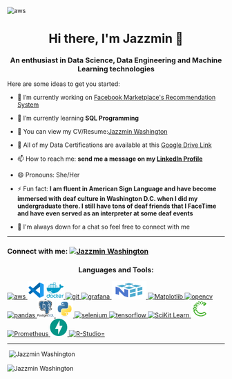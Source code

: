<img src="https://user-images.githubusercontent.com/102431019/213296453-7e169472-974c-42de-a4fe-e8730036ad47.jpg" alt="aws" width="1200" height="300" /></img>



<h1 align="center"> Hi there, I'm Jazzmin 👋 </h1>
<h3 align='center'> An enthusiast in Data Science, Data Engineering and Machine Learning technologies </h3>


Here are some ideas to get you started:

- 🔭 I’m currently working on [Facebook Marketplace's Recommendation System]( https://github.com/Jazzmin-Washington/Facebook-Recommendation-Ranking)
- 🌱 I’m currently learning **SQL Programming**
- 🤔 You can view my CV/Resume:[Jazzmin Washington](https://github.com/Jazzmin-Washington/Jazzmin-Washington/files/10451709/Jazzmin_Washington_CV_DataScience_2023.docx)

- 💬 All of my Data Certifications are available at this [Google Drive Link](https://drive.google.com/drive/folders/1H7z5uB8anKAaGtfrmpcdw6aYoHZ17nqG)
- 📫 How to reach me: **send me a message on  my [LinkedIn Profile](https://www.linkedin.com/in/jazzmin-washington/)**
- 😄 Pronouns: She/Her
- ⚡ Fun fact: **I am fluent in American Sign Language and have become immersed with deaf culture in Washington D.C. when I did my undergraduate there. I still have tons of deaf friends that I FaceTime and have even served as an interpreter at some deaf events**
- 💬 I'm always down for a chat so feel free to connect with me
------------------------------------------------------------------------------------------
<h3 align="left">Connect with me: <a href = "https://www.linkedin.com/in/jazzmin-washington/" target="blank" align="center"><img src="https://www.vectorlogo.zone/logos/linkedin/linkedin-icon.svg"  alt="Jazzmin Washington" height ="25" width="40"/></a></h3>
  
  
  <h3 align="center">Languages and Tools:</h3>
  
  <p align="left"> <a href="https://aws.amazon.com" target="_blank" rel="noreferrer"> <img src="https://vectorwiki.com/images/Hvddk__amazon-web-services.svg" alt="aws" width="40" height="40"/> </a> <a href="https://code.visualstudio.com/" target="_blank" rel="noreferrer"> <img src="https://raw.githubusercontent.com/vscode-icons/vscode-icons/63a4a33b35b50d243716d03b95a955e49db97662/icons/file_type_vscode.svg" alt="VS Code" width="40" height="40"/> </a> <a href="https://www.docker.com/" target="_blank" rel="noreferrer"> <img src="https://raw.githubusercontent.com/devicons/devicon/1119b9f84c0290e0f0b38982099a2bd027a48bf1/icons/docker/docker-plain-wordmark.svg" alt="docker" width="40" height="40"/> </a> <a href="https://git-scm.com/" target="_blank" rel="noreferrer"> <img src="https://www.vectorlogo.zone/logos/git-scm/git-scm-icon.svg" alt="git" width="40" height="40"/> </a> <a href="https://grafana.com" target="_blank" rel="noreferrer"> <img src="https://www.vectorlogo.zone/logos/grafana/grafana-icon.svg" alt="grafana" width="40" height="40"/> </a> <a href="https://numpy.org/" target="_blank" rel="noreferrer"> <img src="https://raw.githubusercontent.com/valohai/ml-logos/5127528b5baadb77a6ea4b999a47b4e86bf0f98b/numpy.svg" alt="NumPy" width="80" height="40"/> </a> <a href="https://matplotlib.org/" target="_blank" rel="noreferrer"> <img src="https://raw.githubusercontent.com/valohai/ml-logos/5127528b5baadb77a6ea4b999a47b4e86bf0f98b/matplotlib.svg" alt="Matplotlib" width="80" height="40"/> </a> <a href="https://opencv.org/" target="_blank" rel="noreferrer"> <img src="https://www.vectorlogo.zone/logos/opencv/opencv-icon.svg" alt="opencv" width="40" height="40"/> </a> <a href="https://pandas.pydata.org/" target="_blank" rel="noreferrer"> <img src="https://raw.githubusercontent.com/valohai/ml-logos/5127528b5baadb77a6ea4b999a47b4e86bf0f98b/pandas.svg" alt="pandas" width="90" height="40"/> </a> <a href="https://www.postgresql.org" target="_blank" rel="noreferrer"> <img src="https://raw.githubusercontent.com/devicons/devicon/master/icons/postgresql/postgresql-original-wordmark.svg" alt="postgresql" width="40" height="40"/> </a> <a href="https://www.python.org" target="_blank" rel="noreferrer"> <img src="https://raw.githubusercontent.com/devicons/devicon/master/icons/python/python-original.svg" alt="python" width="40" height="40"/> </a> <a href="https://www.selenium.dev" target="_blank" rel="noreferrer"> <img src="https://raw.githubusercontent.com/detain/svg-logos/780f25886640cef088af994181646db2f6b1a3f8/svg/selenium-logo.svg" alt="selenium" width="40" height="40"/> </a> <a href="https://www.tensorflow.org" target="_blank" rel="noreferrer"> <img src="https://www.vectorlogo.zone/logos/tensorflow/tensorflow-icon.svg" alt="tensorflow" width="40" height="40"/> </a> <a href="https://scikit-learn.org/stable/index.html#" target="_blank" rel="noreferrer"> <img src="https://upload.wikimedia.org/wikipedia/commons/thumb/0/05/Scikit_learn_logo_small.svg/640px-Scikit_learn_logo_small.svg.png" alt="SciKit Learn" width="80" height="40"/> </a> <a href="https://docs.conda.io/en/latest/" target="_blank" rel="noreferrer"> <img src="https://raw.githubusercontent.com/vscode-icons/vscode-icons/63a4a33b35b50d243716d03b95a955e49db97662/icons/file_type_conda.svg" alt="Conda" width="40" height="40"/><a href="https://prometheus.io/docs/introduction/overview/" target="_blank" rel="noreferrer"> <img src="https://www.vectorlogo.zone/logos/prometheusio/prometheusio-ar21.svg" alt="Prometheus" width="80" height="40"/><a href="https://fastapi.tiangolo.com/" target="_blank" rel="noreferrer"> <img src="https://raw.githubusercontent.com/devicons/devicon/1119b9f84c0290e0f0b38982099a2bd027a48bf1/icons/fastapi/fastapi-original.svg" alt="FastAPI" width="40" ight="40"/></a><a href="https://www.r-project.org/" target="_blank" rel="noreferrer"> <img src="https://www.vectorlogo.zone/logos/r-project/r-project-icon.svg" alt="R-Studio=" height="40"/></a><p>

 ------------------------------------------------------------------------------------------
  
 
 <p>&nbsp;<img align="center" src="https://github-readme-stats.vercel.app/api?username=jazzmin-washington&show_icons=true&locale=en" alt="Jazzmin Washington" /></p>
<p><img align="center" src="https://github-readme-streak-stats.herokuapp.com/?user=jazzmin-washington&" alt="Jazzmin Washington" /></p>

